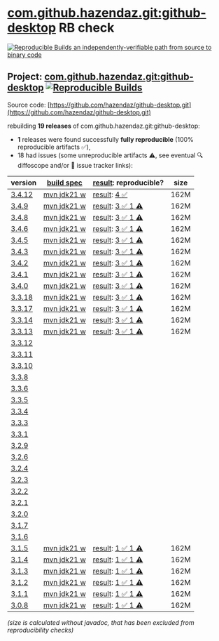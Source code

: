[com.github.hazendaz.git:github-desktop](https://central.sonatype.com/artifact/com.github.hazendaz.git/github-desktop/versions) RB check
=======

[![Reproducible Builds](https://reproducible-builds.org/images/logos/rb.svg) an independently-verifiable path from source to binary code](https://reproducible-builds.org/)

## Project: [com.github.hazendaz.git:github-desktop](https://central.sonatype.com/artifact/com.github.hazendaz.git/github-desktop/versions) [![Reproducible Builds](https://img.shields.io/endpoint?url=https://raw.githubusercontent.com/jvm-repo-rebuild/reproducible-central/master/content/com/github/hazendaz/git/github-desktop/badge.json)](https://github.com/jvm-repo-rebuild/reproducible-central/blob/master/content/com/github/hazendaz/git/github-desktop/README.md)

Source code: [https://github.com/hazendaz/github-desktop.git](https://github.com/hazendaz/github-desktop.git)

rebuilding **19 releases** of com.github.hazendaz.git:github-desktop:
- **1** releases were found successfully **fully reproducible** (100% reproducible artifacts :white_check_mark:),
- 18 had issues (some unreproducible artifacts :warning:, see eventual :mag: diffoscope and/or :memo: issue tracker links):

| version | [build spec](/BUILDSPEC.md) | [result](https://reproducible-builds.org/docs/jvm/): reproducible? | size |
| -- | --------- | ------ | -- |
| [3.4.12](https://central.sonatype.com/artifact/com.github.hazendaz.git/github-desktop/3.4.12/pom) | [mvn jdk21 w](github-desktop-3.4.12.buildspec) | [result](github-desktop-3.4.12.buildinfo): [4 :white_check_mark: ](github-desktop-3.4.12.buildcompare) | 162M |
| [3.4.9](https://central.sonatype.com/artifact/com.github.hazendaz.git/github-desktop/3.4.9/pom) | [mvn jdk21 w](github-desktop-3.4.9.buildspec) | [result](github-desktop-3.4.9.buildinfo): [3 :white_check_mark:  1 :warning:](github-desktop-3.4.9.buildcompare) | 162M |
| [3.4.8](https://central.sonatype.com/artifact/com.github.hazendaz.git/github-desktop/3.4.8/pom) | [mvn jdk21 w](github-desktop-3.4.8.buildspec) | [result](github-desktop-3.4.8.buildinfo): [3 :white_check_mark:  1 :warning:](github-desktop-3.4.8.buildcompare) | 162M |
| [3.4.6](https://central.sonatype.com/artifact/com.github.hazendaz.git/github-desktop/3.4.6/pom) | [mvn jdk21 w](github-desktop-3.4.6.buildspec) | [result](github-desktop-3.4.6.buildinfo): [3 :white_check_mark:  1 :warning:](github-desktop-3.4.6.buildcompare) | 162M |
| [3.4.5](https://central.sonatype.com/artifact/com.github.hazendaz.git/github-desktop/3.4.5/pom) | [mvn jdk21 w](github-desktop-3.4.5.buildspec) | [result](github-desktop-3.4.5.buildinfo): [3 :white_check_mark:  1 :warning:](github-desktop-3.4.5.buildcompare) | 162M |
| [3.4.3](https://central.sonatype.com/artifact/com.github.hazendaz.git/github-desktop/3.4.3/pom) | [mvn jdk21 w](github-desktop-3.4.3.buildspec) | [result](github-desktop-3.4.3.buildinfo): [3 :white_check_mark:  1 :warning:](github-desktop-3.4.3.buildcompare) | 162M |
| [3.4.2](https://central.sonatype.com/artifact/com.github.hazendaz.git/github-desktop/3.4.2/pom) | [mvn jdk21 w](github-desktop-3.4.2.buildspec) | [result](github-desktop-3.4.2.buildinfo): [3 :white_check_mark:  1 :warning:](github-desktop-3.4.2.buildcompare) | 162M |
| [3.4.1](https://central.sonatype.com/artifact/com.github.hazendaz.git/github-desktop/3.4.1/pom) | [mvn jdk21 w](github-desktop-3.4.1.buildspec) | [result](github-desktop-3.4.1.buildinfo): [3 :white_check_mark:  1 :warning:](github-desktop-3.4.1.buildcompare) | 162M |
| [3.4.0](https://central.sonatype.com/artifact/com.github.hazendaz.git/github-desktop/3.4.0/pom) | [mvn jdk21 w](github-desktop-3.4.0.buildspec) | [result](github-desktop-3.4.0.buildinfo): [3 :white_check_mark:  1 :warning:](github-desktop-3.4.0.buildcompare) | 162M |
| [3.3.18](https://central.sonatype.com/artifact/com.github.hazendaz.git/github-desktop/3.3.18/pom) | [mvn jdk21 w](github-desktop-3.3.18.buildspec) | [result](github-desktop-3.3.18.buildinfo): [3 :white_check_mark:  1 :warning:](github-desktop-3.3.18.buildcompare) | 162M |
| [3.3.17](https://central.sonatype.com/artifact/com.github.hazendaz.git/github-desktop/3.3.17/pom) | [mvn jdk21 w](github-desktop-3.3.17.buildspec) | [result](github-desktop-3.3.17.buildinfo): [3 :white_check_mark:  1 :warning:](github-desktop-3.3.17.buildcompare) | 162M |
| [3.3.14](https://central.sonatype.com/artifact/com.github.hazendaz.git/github-desktop/3.3.14/pom) | [mvn jdk21 w](github-desktop-3.3.14.buildspec) | [result](github-desktop-3.3.14.buildinfo): [3 :white_check_mark:  1 :warning:](github-desktop-3.3.14.buildcompare) | 162M |
| [3.3.13](https://central.sonatype.com/artifact/com.github.hazendaz.git/github-desktop/3.3.13/pom) | [mvn jdk21 w](github-desktop-3.3.13.buildspec) | [result](github-desktop-3.3.13.buildinfo): [3 :white_check_mark:  1 :warning:](github-desktop-3.3.13.buildcompare) | 162M |
| [3.3.12](https://central.sonatype.com/artifact/com.github.hazendaz.git/github-desktop/3.3.12/pom) | | | |
| [3.3.11](https://central.sonatype.com/artifact/com.github.hazendaz.git/github-desktop/3.3.11/pom) | | | |
| [3.3.10](https://central.sonatype.com/artifact/com.github.hazendaz.git/github-desktop/3.3.10/pom) | | | |
| [3.3.8](https://central.sonatype.com/artifact/com.github.hazendaz.git/github-desktop/3.3.8/pom) | | | |
| [3.3.6](https://central.sonatype.com/artifact/com.github.hazendaz.git/github-desktop/3.3.6/pom) | | | |
| [3.3.5](https://central.sonatype.com/artifact/com.github.hazendaz.git/github-desktop/3.3.5/pom) | | | |
| [3.3.4](https://central.sonatype.com/artifact/com.github.hazendaz.git/github-desktop/3.3.4/pom) | | | |
| [3.3.3](https://central.sonatype.com/artifact/com.github.hazendaz.git/github-desktop/3.3.3/pom) | | | |
| [3.3.1](https://central.sonatype.com/artifact/com.github.hazendaz.git/github-desktop/3.3.1/pom) | | | |
| [3.2.9](https://central.sonatype.com/artifact/com.github.hazendaz.git/github-desktop/3.2.9/pom) | | | |
| [3.2.6](https://central.sonatype.com/artifact/com.github.hazendaz.git/github-desktop/3.2.6/pom) | | | |
| [3.2.4](https://central.sonatype.com/artifact/com.github.hazendaz.git/github-desktop/3.2.4/pom) | | | |
| [3.2.3](https://central.sonatype.com/artifact/com.github.hazendaz.git/github-desktop/3.2.3/pom) | | | |
| [3.2.2](https://central.sonatype.com/artifact/com.github.hazendaz.git/github-desktop/3.2.2/pom) | | | |
| [3.2.1](https://central.sonatype.com/artifact/com.github.hazendaz.git/github-desktop/3.2.1/pom) | | | |
| [3.2.0](https://central.sonatype.com/artifact/com.github.hazendaz.git/github-desktop/3.2.0/pom) | | | |
| [3.1.7](https://central.sonatype.com/artifact/com.github.hazendaz.git/github-desktop/3.1.7/pom) | | | |
| [3.1.6](https://central.sonatype.com/artifact/com.github.hazendaz.git/github-desktop/3.1.6/pom) | | | |
| [3.1.5](https://central.sonatype.com/artifact/com.github.hazendaz.git/github-desktop/3.1.5/pom) | [mvn jdk21 w](github-desktop-3.1.5.buildspec) | [result](github-desktop-3.1.5.buildinfo): [1 :white_check_mark:  1 :warning:](github-desktop-3.1.5.buildcompare) | 162M |
| [3.1.4](https://central.sonatype.com/artifact/com.github.hazendaz.git/github-desktop/3.1.4/pom) | [mvn jdk21 w](github-desktop-3.1.4.buildspec) | [result](github-desktop-3.1.4.buildinfo): [1 :white_check_mark:  1 :warning:](github-desktop-3.1.4.buildcompare) | 162M |
| [3.1.3](https://central.sonatype.com/artifact/com.github.hazendaz.git/github-desktop/3.1.3/pom) | [mvn jdk21 w](github-desktop-3.1.3.buildspec) | [result](github-desktop-3.1.3.buildinfo): [1 :white_check_mark:  1 :warning:](github-desktop-3.1.3.buildcompare) | 162M |
| [3.1.2](https://central.sonatype.com/artifact/com.github.hazendaz.git/github-desktop/3.1.2/pom) | [mvn jdk21 w](github-desktop-3.1.2.buildspec) | [result](github-desktop-3.1.2.buildinfo): [1 :white_check_mark:  1 :warning:](github-desktop-3.1.2.buildcompare) | 162M |
| [3.1.1](https://central.sonatype.com/artifact/com.github.hazendaz.git/github-desktop/3.1.1/pom) | [mvn jdk21 w](github-desktop-3.1.1.buildspec) | [result](github-desktop-3.1.1.buildinfo): [1 :white_check_mark:  1 :warning:](github-desktop-3.1.1.buildcompare) | 162M |
| [3.0.8](https://central.sonatype.com/artifact/com.github.hazendaz.git/github-desktop/3.0.8/pom) | [mvn jdk21 w](github-desktop-3.0.8.buildspec) | [result](github-desktop-3.0.8.buildinfo): [1 :white_check_mark:  1 :warning:](github-desktop-3.0.8.buildcompare) | 162M |

<i>(size is calculated without javadoc, that has been excluded from reproducibility checks)</i>
